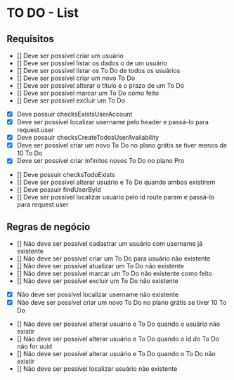 # TO DO - List

## Requisitos

- [] Deve ser possível criar um usuário
- [] Deve ser possível listar os dados o de um usuário
- [] Deve ser possível listar os To Do de todos os usuários
- [] Deve ser possível criar um novo To Do
- [] Deve ser possível alterar o título e o prazo de um To Do
- [] Deve ser possível marcar um To Do como feito
- [] Deve ser possível excluir um To Do
- [x] Deve possuir checksExistsUserAccount
- [x] Deve ser possível localizar username pelo header e passá-lo para request.user
- [x] Deve possuir checksCreateTodosUserAvailability
- [x] Deve ser possível criar um novo To Do no plano grátis se tiver menos de 10 To Do
- [x] Deve ser possível criar infinitos novos To Do no plano Pro
- [] Deve possuir checksTodoExists
- [] Deve ser possível alterar usuário e To Do quando ambos existirem
- [] Deve possuir findUserById
- [] Deve ser possível localizar usuário pelo id route param e passá-lo para request.user

## Regras de negócio

- [] Não deve ser possível cadastrar um usuário com username já existente
- [] Não deve ser possível criar um To Do para usuário não existente
- [] Não deve ser possível atualizar um To Do não existente
- [] Não deve ser possível marcar um To Do não existente como feito
- [] Não deve ser possível excluir um To Do não existente
- [x] Não deve ser possível localizar username não existente
- [x] Não deve ser possível criar um novo To Do no plano grátis se tiver 10 To Do
- [] Não deve ser possível alterar usuário e To Do quando o usuário não existir
- [] Não deve ser possível alterar usuário e To Do quando o id do To Do não for uuid
- [] Não deve ser possível alterar usuário e To Do quando o To Do não existir
- [] Não deve ser possível localizar usuário não existente
